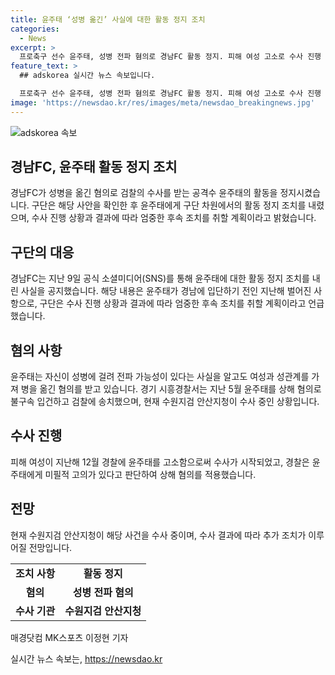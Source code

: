 ```yaml
---
title: 윤주태 ‘성병 옮긴’ 사실에 대한 활동 정지 조치
categories:
  - News
excerpt: >
  프로축구 선수 윤주태, 성병 전파 혐의로 경남FC 활동 정지. 피해 여성 고소로 수사 진행 중. 구단은 사실 확인 후 조처 밝히고, 경찰은 상해 혐의로 입건. 수원지검이 현재 수사 중이라고 전해져. (150자)
feature_text: >
  ## adskorea 실시간 뉴스 속보입니다.

  프로축구 선수 윤주태, 성병 전파 혐의로 경남FC 활동 정지. 피해 여성 고소로 수사 진행 중. 구단은 사실 확인 후 조처 밝히고, 경찰은 상해 혐의로 입건. 수원지검이 현재 수사 중이라고 전해져. (150자)
image: 'https://newsdao.kr/res/images/meta/newsdao_breakingnews.jpg'
---
```


<p><img src="https://newsdao.kr/res/images/meta/newsdao_breakingnews.jpg" alt="adskorea 속보" /></p>

<h2>경남FC, 윤주태 활동 정지 조치</h2>

<p data-ke-size="size16">경남FC가 성병을 옮긴 혐의로 검찰의 수사를 받는 공격수 윤주태의 활동을 정지시켰습니다. 구단은 해당 사안을 확인한 후 윤주태에게 구단 차원에서의 활동 정지 조치를 내렸으며, 수사 진행 상황과 결과에 따라 엄중한 후속 조치를 취할 계획이라고 밝혔습니다.</p>

<h2 data-ke-size="size26">구단의 대응</h2>

<p data-ke-size="size16">경남FC는 지난 9일 공식 소셜미디어(SNS)를 통해 윤주태에 대한 활동 정지 조치를 내린 사실을 공지했습니다. 해당 내용은 윤주태가 경남에 입단하기 전인 지난해 벌어진 사항으로, 구단은 수사 진행 상황과 결과에 따라 엄중한 후속 조치를 취할 계획이라고 언급했습니다.</p>

<h2 data-ke-size="size26">혐의 사항</h2>

<p data-ke-size="size16">윤주태는 자신이 성병에 걸려 전파 가능성이 있다는 사실을 알고도 여성과 성관계를 가져 병을 옮긴 혐의를 받고 있습니다. 경기 시흥경찰서는 지난 5월 윤주태를 상해 혐의로 불구속 입건하고 검찰에 송치했으며, 현재 수원지검 안산지청이 수사 중인 상황입니다.</p>

<h2 data-ke-size="size26">수사 진행</h2>

<p data-ke-size="size16">피해 여성이 지난해 12월 경찰에 윤주태를 고소함으로써 수사가 시작되었고, 경찰은 윤주태에게 미필적 고의가 있다고 판단하여 상해 혐의를 적용했습니다.</p>

<h2 data-ke-size="size26">전망</h2>

<p data-ke-size="size16">현재 수원지검 안산지청이 해당 사건을 수사 중이며, 수사 결과에 따라 추가 조치가 이루어질 전망입니다.</p>

<table>
  <tr>
    <td style="text-align: center; height: 17px;"><b>조치 사항</b></td>
    <td style="text-align: center; height: 17px;"><b>활동 정지</b></td>
  </tr>
  <tr>
    <td style="text-align: center; height: 17px;"><b>혐의</b></td>
    <td style="text-align: center; height: 17px;"><b>성병 전파 혐의</b></td>
  </tr>
  <tr>
    <td style="text-align: center; height: 17px;"><b>수사 기관</b></td>
    <td style="text-align: center; height: 17px;"><b>수원지검 안산지청</b></td>
  </tr>
</table>

<p data-ke-size="size16">매경닷컴 MK스포츠 이정현 기자</p>
실시간 뉴스 속보는, <a href="https://newsdao.kr" rel="dofollow">https://newsdao.kr</a>


